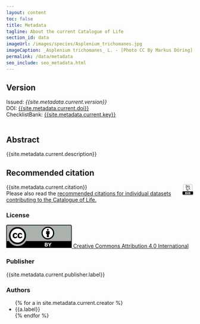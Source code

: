 ```yaml
---
layout: content
toc: false
title: Metadata
tagline: About the current Catalogue of Life
section_id: data
imageUrl: /images/species/Asplenium_trichomanes.jpg
imageCaption: _Asplenium trichomanes_ L. - [Photo CC By Markus Döring](https://www.inaturalist.org/observations/15132827)
permalink: /data/metadata
seo_include: seo_metadata.html
---
```


## Version

<div id="version">  
  Issued: <i>{{site.metadata.current.version}}</i>
  <br/>
  DOI: <a href="https://doi.org/{{site.metadata.current.doi}}">{{site.metadata.current.doi}}</a>
  <br/>
  ChecklistBank: <a href="https://www.checklistbank.org/dataset/{{site.metadata.current.key}}/about">{{site.metadata.current.key}}</a>
  <br/>
  <br/>
</div>


## Abstract

{{site.metadata.current.description}}

## Recommended citation

<div id="bibtex" style="float: right;">
<a href="https://api.checklistbank.org/dataset/{{ site.react.datasetKey }}.bib"><img src="/images/bibtex_logo.png" style="height: 32px;"></a>
</div>

{{site.metadata.current.citation}}
<br/>
Please also read the <a href="/about/colusage#recommended-citations">recommended citations for individual datasets contributing to the Catalogue of Life.</a>

### License
<a href="https://creativecommons.org/licenses/by/4.0/"><img src="/images/cc-by-icon.svg" /> Creative Commons Attribution 4.0 International</a>

### Publisher
{{site.metadata.current.publisher.label}}

### Authors

<div id="authors">  
  <ul>
  {% for a in site.metadata.current.creator %}
    <li>{{a.label}}</li>
  {% endfor %}
  </ul>
</div>

